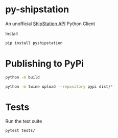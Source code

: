 # py-shipstation

An unofficial [ShipStation API](https://www.shipstation.com/docs/api/) Python Client

Install

```bash
pip install pyshipstation
```

# Publishing to PyPi

```bash
python -m build
```

```bash
python -m twine upload --repository pypi dist/*
```

# Tests

Run the test suite
```bash
pytest tests/
```
